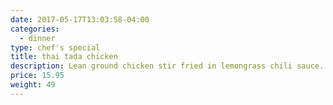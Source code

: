 ```yaml
---
date: 2017-05-17T13:03:58-04:00
categories:
  - dinner
type: chef's special
title: thai tada chicken
description: Lean ground chicken stir fried in lemongrass chili sauce. Topped with steamed string bean.
price: 15.95
weight: 49
---
```

